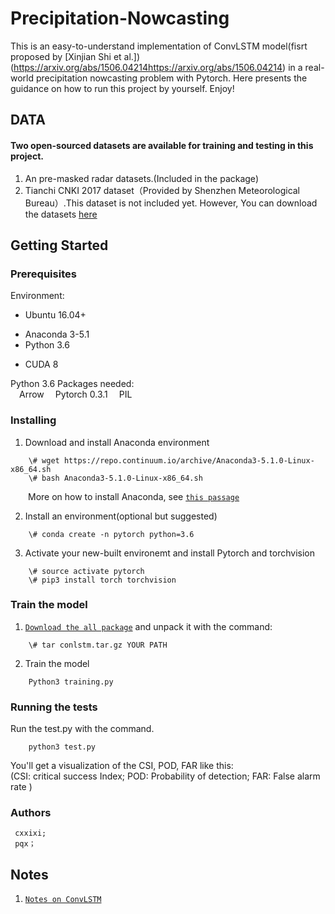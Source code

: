 # Precipitation-Nowcasting

This is an easy-to-understand implementation of ConvLSTM model(fisrt proposed by [Xinjian Shi et al.])(https://arxiv.org/abs/1506.04214https://arxiv.org/abs/1506.04214) in a real-world precipitation nowcasting problem with Pytorch. Here presents the guidance on how to run this project by yourself. Enjoy!

## DATA
#### Two open-sourced datasets are available for training and testing in this project.

1. An pre-masked radar datasets.(Included in the package)   
2. Tianchi CNKI 2017 dataset（Provided by Shenzhen Meteorological Bureau）.This dataset is not included yet. However, You can download the datasets [here](https://tianchi.aliyun.com/competition/information.htm?spm=5176.100067.5678.2.6d453864enogCW&raceId=231596)

## Getting Started
### Prerequisites  
Environment:   
* Ubuntu 16.04+   
- Anaconda 3-5.1  
- Python 3.6  
* CUDA 8
     
Python 3.6 Packages needed:  
&ensp;&ensp;Arrow
&ensp;&ensp;Pytorch 0.3.1 
&ensp;&ensp;PIL

### Installing

1. Download and install Anaconda environment 
```
    \# wget https://repo.continuum.io/archive/Anaconda3-5.1.0-Linux-x86_64.sh
    \# bash Anaconda3-5.1.0-Linux-x86_64.sh
```
&ensp;&ensp;&ensp;&ensp;More on how to install Anaconda, see [`this passage`](https://www.jianshu.com/p/03d757283339)

2. Install an environment(optional but suggested)
```
    \# conda create -n pytorch python=3.6 
```
3. Activate your new-built environemt and install Pytorch and torchvision
```
    \# source activate pytorch 
    \# pip3 install torch torchvision
```
### Train the model 

1. [`Download the all package`]() and unpack it with the command:  

``` 
    \# tar conlstm.tar.gz YOUR PATH
```
2. Train the model 
```
    Python3 training.py
```

### Running the tests  
Run the test.py with the command. 

```
    python3 test.py  
```

You'll get a visualization of the CSI, POD, FAR like this:  
(CSI: critical success Index; POD: Probability of detection; FAR: False alarm rate )


### Authors  
     cxxixi;
     pqx；

## Notes
1. [`Notes on ConvLSTM`](https://github.com/cxxixi/Precipitation-Nowcasting/issues/1)
